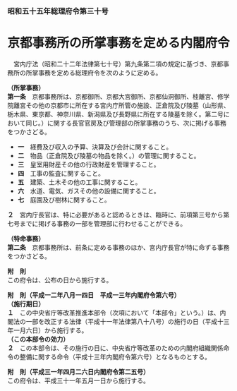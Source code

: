 ### 昭和五十五年総理府令第三十号  
# 京都事務所の所掌事務を定める内閣府令  
　宮内庁法（昭和二十二年法律第七十号）第九条第二項の規定に基づき、京都事務所の所掌事務を定める総理府令を次のように定める。  
  
**（所掌事務）**  
**第一条**　京都事務所は、京都御所、京都大宮御所、京都仙洞御所、桂離宮、修学院離宮その他の京都市に所在する宮内庁所管の施設、正倉院及び陵墓（山形県、栃木県、東京都、神奈川県、新潟県及び長野県に所在する陵墓を除く。第二号において同じ。）に関する長官官房及び管理部の所掌事務のうち、次に掲げる事務をつかさどる。  
* **一**　経費及び収入の予算、決算及び会計に関すること。  
* **二**　物品（正倉院及び陵墓の物品を除く。）の管理に関すること。  
* **三**　皇室用財産その他の行政財産を管理すること。  
* **四**　工事の監査に関すること。  
* **五**　建築、土木その他の工事に関すること。  
* **六**　水道、電気、ガスその他の設備に関すること。  
* **七**　庭園及び樹林に関すること。  
  
**２**　宮内庁長官は、特に必要があると認めるときは、臨時に、前項第三号から第七号までに掲げる事務の一部を管理部に行わせることができる。  
  
**（特命事務）**  
**第二条**　京都事務所は、前条に定める事務のほか、宮内庁長官が特に命ずる事務をつかさどる。  
  
**附　則**  
この府令は、公布の日から施行する。  
  
**附　則（平成一二年八月一四日　平成一三年内閣府令第六号）**  
**（施行期日）**  
**１**　この中央省庁等改革推進本部令（次項において「本部令」という。）は、内閣法の一部を改正する法律（平成十一年法律第八十八号）の施行の日（平成十三年一月六日）から施行する。  
**（この本部令の効力）**  
**２**　この本部令は、その施行の日に、中央省庁等改革のための内閣府組織関係命令の整備に関する命令（平成十三年内閣府令第六号）となるものとする。  
  
**附　則（平成三一年四月二六日内閣府令第二五号）**  
この府令は、平成三十一年五月一日から施行する。  
  
